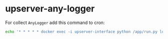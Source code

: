 # upserver-any-logger

For collect `AnyLogger` add this command to cron:
```sh
echo '* * * * * docker exec -i upserver-interface python /app/run.py log_collector.tasks "run_every_minute()" &>/dev/null' >> /var/spool/cron/root 